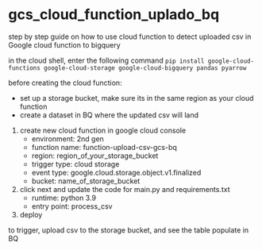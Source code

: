 # gcs_cloud_function_uplado_bq
step by step guide on how to use cloud function to detect uploaded csv in Google cloud function to bigquery  

in the cloud shell, enter the following command ```pip install google-cloud-functions google-cloud-storage google-cloud-bigquery pandas pyarrow```

before creating the cloud function: 
* set up a storage bucket, make sure its in the same region as your cloud function
* create a dataset in BQ where the updated csv will land 

1. create new cloud function in google cloud console
   * environment: 2nd gen
   * function name: function-upload-csv-gcs-bq
   * region: region_of_your_storage_bucket
   * trigger type: cloud storage
   * event type: google.cloud.storage.object.v1.finalized
   * bucket: name_of_storage_bucket 
2. click next and update the code for main.py and requirements.txt 
   * runtime: python 3.9
   * entry point: process_csv
3. deploy


to trigger, upload csv to the storage bucket, and see the table populate in BQ 
